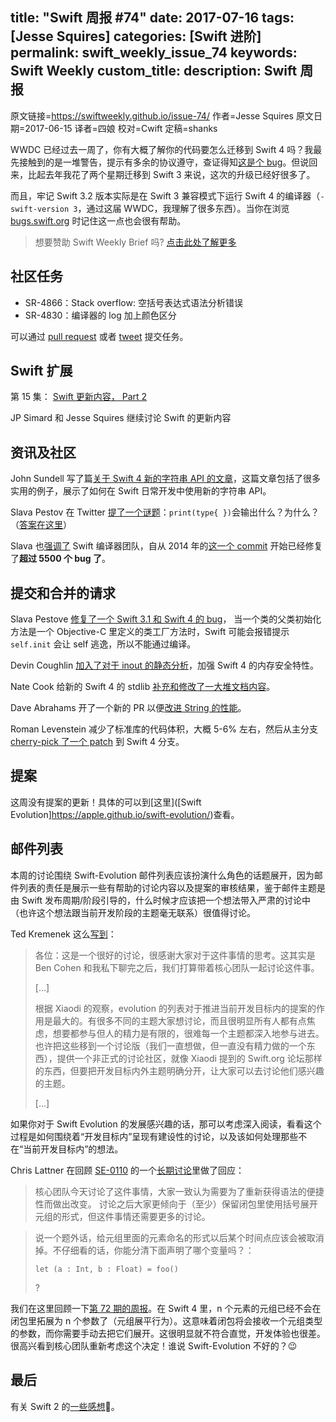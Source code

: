 title: "Swift 周报 #74"
date: 2017-07-16
tags: [Jesse Squires]
categories: [Swift 进阶]
permalink: swift_weekly_issue_74
keywords: Swift Weekly
custom_title:
description: Swift 周报
---
原文链接=https://swiftweekly.github.io/issue-74/
作者=Jesse Squires
原文日期=2017-06-15
译者=四娘
校对=Cwift
定稿=shanks

<!--此处开始正文-->

WWDC 已经过去一周了，你有大概了解你的代码要怎么迁移到 Swift 4 吗？我最先接触到的是一堆警告，提示有多余的协议遵守，查证得知[这是个 bug](https://bugs.swift.org/browse/SR-5153)。但说回来，比起去年我花了两个星期迁移到 Swift 3 来说，这次的升级已经好很多了。

而且，牢记 Swift 3.2 版本实际是在 Swift 3 兼容模式下运行 Swift 4 的编译器（`-swift-version 3`，通过这届 WWDC，我理解了很多东西）。当你在浏览  [bugs.swift.org](https://bugs.swift.org/)  时记住这一点也会很有帮助。
<!--more-->

> 想要赞助 Swift Weekly Brief 吗? [点击此处了解更多](https://swiftweekly.github.io/sponsorship/)  

## 社区任务

- SR-4866：Stack overflow: 空括号表达式语法分析错误
- SR-4830：编译器的 log 加上颜色区分

可以通过 [pull request](https://github.com/SwiftWeekly/swiftweekly.github.io/compare) 或者 [tweet](https://twitter.com/swiftlybrief) 提交任务。

## Swift 扩展

第 15 集： [Swift 更新内容， Part 2](https://spec.fm/podcasts/swift-unwrapped/70809)

JP Simard 和 Jesse Squires 继续讨论 Swift 的更新内容

## 资讯及社区

John Sundell 写了篇[关于 Swift 4 新的字符串 API 的文章](https://www.swiftbysundell.com/posts/exploring-the-new-string-api-in-swift-4)，这篇文章包括了很多实用的例子，展示了如何在 Swift 日常开发中使用新的字符串 API。

Slava Pestov 在 Twitter [提了一个谜题](https://twitter.com/slava_pestov/status/873751462630760449)：`print(type{ })`会输出什么？为什么？（[答案在这里](https://twitter.com/nicklockwood/status/873796388768841728)）

Slava 也[强调了](https://twitter.com/slava_pestov/status/873744097353256961) Swift 编译器团队，自从 2014 年的[这一个 commit](https://github.com/apple/swift/commit/d8ce0b80cbb7732cb32b245f9fadd47c11a4b163) 开始已经修复了**超过 5500 个 bug 了**。


## 提交和合并的请求

Slava Pestove [修复了一个 Swift 3.1 和 Swift 4 的 bug](https://github.com/apple/swift/pull/10195)， 当一个类的父类初始化方法是一个 Objective-C 里定义的类工厂方法时，Swift 可能会报错提示 `self.init` 会让 self 逃逸，所以不能通过编译。

Devin Coughlin [加入了对于 inout 的静态分析](https://github.com/apple/swift/pull/10191)，加强 Swift 4 的内存安全特性。

Nate Cook 给新的 Swift 4 的 stdlib [补充和修改了一大堆文档内容](https://github.com/apple/swift/pull/10229)。

Dave Abrahams 开了一个新的 PR 以便[改进 String 的性能](https://github.com/apple/swift/pull/10223)。

Roman Levenstein 减少了标准库的代码体积，大概 5-6% 左右，然后从主分支 [cherry-pick 了一个 patch](https://github.com/apple/swift/pull/10263) 到 Swift 4 分支。

## 提案


这周没有提案的更新！具体的可以到[这里]([Swift Evolution]https://apple.github.io/swift-evolution/)查看。

## 邮件列表

本周的讨论围绕 Swift-Evolution 邮件列表应该扮演什么角色的话题展开，因为邮件列表的责任是展示一些有帮助的讨论内容以及提案的审核结果，鉴于邮件主题是由 Swift 发布周期/阶段引导的，什么时候才应该把一个想法带入严肃的讨论中（也许这个想法跟当前开发阶段的主题毫无联系）很值得讨论。

Ted Kremenek 这么[写到](https://lists.swift.org/pipermail/swift-evolution/Week-of-Mon-20170612/037339.html)：

> 各位：这是一个很好的讨论，很感谢大家对于这件事情的思考。这其实是 Ben Cohen 和我私下聊完之后，我们打算带着核心团队一起讨论这件事。  
>   
> […]  
>   
> 根据 Xiaodi 的观察，evolution 的列表对于推进当前开发目标内的提案的作用是最大的。有很多不同的主题大家想讨论，而且很明显所有人都有点焦虑，想要都参与但人的精力是有限的，很难每一个主题都深入地参与进去。也许把这些移到一个讨论版（我们一直想做，但一直没有精力做的一个东西），提供一个非正式的讨论社区，就像 Xiaodi 提到的 Swift.org 论坛那样的东西，但要把开发目标内外主题明确分开，让大家可以去讨论他们感兴趣的主题。  
>   
> […]  

如果你对于 Swift Evolution 的发展感兴趣的话，那可以考虑深入阅读，看看这个过程是如何围绕着“开发目标内”呈现有建设性的讨论，以及该如何处理那些不在“当前开发目标内”的想法。

Chris Lattner 在回顾 [SE-0110](https://lists.swift.org/pipermail/swift-evolution//Week-of-Mon-20170612/037514.html) 的一个[长期讨论](https://lists.swift.org/pipermail/swift-evolution//Week-of-Mon-20170612/037514.html)里做了回应：

> 核心团队今天讨论了这件事情，大家一致认为需要为了重新获得语法的便捷性而做出改变。 讨论之后大家更倾向于（至少）保留闭包里使用括号展开元组的形式，但这件事情还需要更多的讨论。  
>   

> 说一个题外话，给元组里面的元素命名的形式以后某个时间点应该会被取消掉。不仔细看的话，你能分清下面声明了哪个变量吗？：  
>   
> `let (a : Int, b : Float) = foo()`  
>   
> ?  

我们在这里回顾一下[第 72 期的周报](https://swiftweekly.github.io/issue-72/)。在 Swift 4 里，n 个元素的元组已经不会在闭包里拓展为 n 个参数了（元组展平行为）。这意味着闭包将会接收一个元组类型的参数，而你需要手动去把它们展开。这很明显就不符合直觉，开发体验也很差。很高兴看到核心团队重新考虑这个决定！谁说 Swift-Evolution 不好的？😉

## 最后

有关 Swift 2 的[一些感想](https://twitter.com/jckarter/status/874397984712163331)🍺。